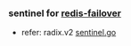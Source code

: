 ### sentinel for [redis-failover](https://github.com/siddontang/redis-failover)
* refer: radix.v2 [sentinel.go](https://github.com/mediocregopher/radix.v2/blob/master/sentinel/sentinel.go)
